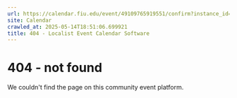 ```yaml
---
url: https://calendar.fiu.edu/event/49109765919551/confirm?instance_id=49109765952340&return=https%3A%2F%2Fcalendar.fiu.edu%2Fthefrost
site: Calendar
crawled_at: 2025-05-14T18:51:06.699921
title: 404 - Localist Event Calendar Software
---
```


# 404 - not found
We couldn't find the page on this community event platform.

